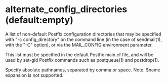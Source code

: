 # alternate_config_directories (default:empty) 


A list of non-default Postfix configuration directories that may
be specified with "-c config_directory" on the command line (in the
case of sendmail(1), with the "-C" option), or via the MAIL_CONFIG
environment parameter.



This list must be specified in the default Postfix main.cf file,
and will be used by set-gid Postfix commands such as postqueue(1)
and postdrop(1).



Specify absolute pathnames, separated by comma or space. Note: $name
expansion is not supported.



